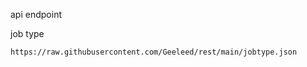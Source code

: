api endpoint

job type
```bash
https://raw.githubusercontent.com/Geeleed/rest/main/jobtype.json
```
